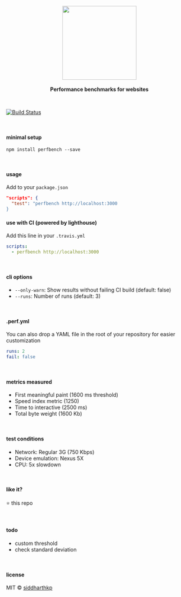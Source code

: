 <p align="center">
  <img src="https://raw.githubusercontent.com/siddharthkp/perfbench/master/logo.png" height="200px"/>
  <br><br>
  <b>Performance benchmarks for websites</b>
  <br>
</p>

&nbsp;

[![Build Status](https://travis-ci.org/siddharthkp/reaqt.svg?branch=master)](https://travis-ci.org/siddharthkp/perfbench)

&nbsp;

#### minimal setup
```
npm install perfbench --save
```

&nbsp;

#### usage

Add to your `package.json`

```json
"scripts": {
  "test": "perfbench http://localhost:3000
}
```

#### use with CI (powered by lighthouse)

Add this line in your `.travis.yml`

```yaml
scripts:
  - perfbench http://localhost:3000
```

&nbsp;

#### cli options

- `--only-warn`: Show results without failing CI build (default: false)
- `--runs`: Number of runs (default: 3)

&nbsp;

#### .perf.yml

You can also drop a YAML file in the root of your repository for easier customization

```yaml
runs: 2
fail: false
```

&nbsp;

#### metrics measured

- First meaningful paint (1600 ms threshold)
- Speed index metric (1250)
- Time to interactive (2500 ms)
- Total byte weight (1600 Kb)

&nbsp;

#### test conditions

- Network: Regular 3G (750 Kbps)
- Device emulation: Nexus 5X
- CPU: 5x slowdown

&nbsp;

#### like it?

:star: this repo

&nbsp;

#### todo

- custom threshold
- check standard deviation

&nbsp;

#### license

MIT © [siddharthkp](https://github.com/siddharthkp)
